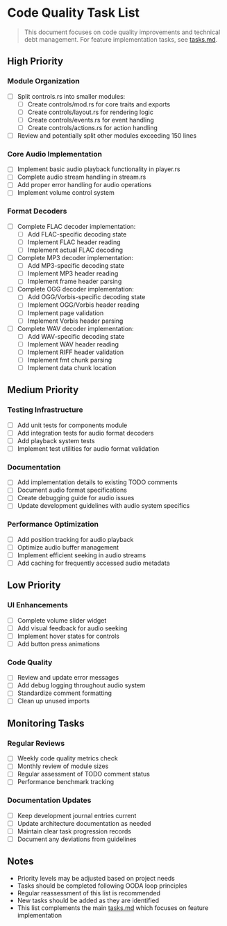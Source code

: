 # Code Quality Task List

> This document focuses on code quality improvements and technical debt management. For feature implementation tasks, see [tasks.md](tasks.md).

## High Priority

### Module Organization
- [ ] Split controls.rs into smaller modules:
  - [ ] Create controls/mod.rs for core traits and exports
  - [ ] Create controls/layout.rs for rendering logic
  - [ ] Create controls/events.rs for event handling
  - [ ] Create controls/actions.rs for action handling
- [ ] Review and potentially split other modules exceeding 150 lines

### Core Audio Implementation
- [ ] Implement basic audio playback functionality in player.rs
- [ ] Complete audio stream handling in stream.rs
- [ ] Add proper error handling for audio operations
- [ ] Implement volume control system

### Format Decoders
- [ ] Complete FLAC decoder implementation:
  - [ ] Add FLAC-specific decoding state
  - [ ] Implement FLAC header reading
  - [ ] Implement actual FLAC decoding
- [ ] Complete MP3 decoder implementation:
  - [ ] Add MP3-specific decoding state
  - [ ] Implement MP3 header reading
  - [ ] Implement frame header parsing
- [ ] Complete OGG decoder implementation:
  - [ ] Add OGG/Vorbis-specific decoding state
  - [ ] Implement OGG/Vorbis header reading
  - [ ] Implement page validation
  - [ ] Implement Vorbis header parsing
- [ ] Complete WAV decoder implementation:
  - [ ] Add WAV-specific decoding state
  - [ ] Implement WAV header reading
  - [ ] Implement RIFF header validation
  - [ ] Implement fmt chunk parsing
  - [ ] Implement data chunk location

## Medium Priority

### Testing Infrastructure
- [ ] Add unit tests for components module
- [ ] Add integration tests for audio format decoders
- [ ] Add playback system tests
- [ ] Implement test utilities for audio format validation

### Documentation
- [ ] Add implementation details to existing TODO comments
- [ ] Document audio format specifications
- [ ] Create debugging guide for audio issues
- [ ] Update development guidelines with audio system specifics

### Performance Optimization
- [ ] Add position tracking for audio playback
- [ ] Optimize audio buffer management
- [ ] Implement efficient seeking in audio streams
- [ ] Add caching for frequently accessed audio metadata

## Low Priority

### UI Enhancements
- [ ] Complete volume slider widget
- [ ] Add visual feedback for audio seeking
- [ ] Implement hover states for controls
- [ ] Add button press animations

### Code Quality
- [ ] Review and update error messages
- [ ] Add debug logging throughout audio system
- [ ] Standardize comment formatting
- [ ] Clean up unused imports

## Monitoring Tasks

### Regular Reviews
- [ ] Weekly code quality metrics check
- [ ] Monthly review of module sizes
- [ ] Regular assessment of TODO comment status
- [ ] Performance benchmark tracking

### Documentation Updates
- [ ] Keep development journal entries current
- [ ] Update architecture documentation as needed
- [ ] Maintain clear task progression records
- [ ] Document any deviations from guidelines

## Notes

- Priority levels may be adjusted based on project needs
- Tasks should be completed following OODA loop principles
- Regular reassessment of this list is recommended
- New tasks should be added as they are identified
- This list complements the main [tasks.md](tasks.md) which focuses on feature implementation
